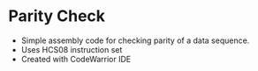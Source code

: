 # Parity Check
* Simple assembly code for checking parity of a data sequence.
* Uses HCS08 instruction set
* Created with CodeWarrior IDE
